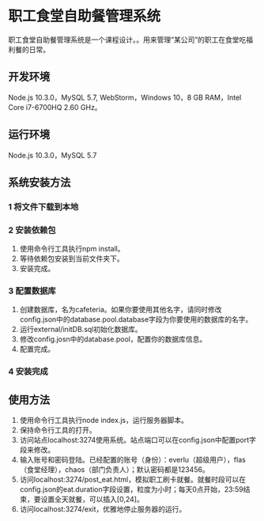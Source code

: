 # 职工食堂自助餐管理系统
职工食堂自助餐管理系统是一个课程设计。。用来管理“某公司”的职工在食堂吃福利餐的日常。

## 开发环境
Node.js 10.3.0，MySQL 5.7, WebStorm，Windows 10，8 GB RAM，Intel Core i7-6700HQ 2.60 GHz。

## 运行环境
Node.js 10.3.0，MySQL 5.7

## 系统安装方法
### 1 将文件下载到本地
### 2 安装依赖包
1. 使用命令行工具执行npm install。
2. 等待依赖包安装到当前文件夹下。
3. 安装完成。
### 3 配置数据库
1. 创建数据库，名为cafeteria。如果你要使用其他名字，请同时修改config.json中的database.pool.database字段为你要使用的数据库的名字。
2. 运行external/initDB.sql初始化数据库。
3. 修改config.josn中的database.pool，配置你的数据库信息。
4. 配置完成。
### 4 安装完成

## 使用方法
1. 使用命令行工具执行node index.js，运行服务器脚本。
2. 保持命令行工具的打开。
3. 访问站点localhost:3274使用系统。站点端口可以在config.json中配置port字段来修改。
4. 输入账号和密码登陆。已经配置的账号（身份）：everlu（超级用户），flas（食堂经理），chaos（部门负责人）；默认密码都是123456。
5. 访问localhost:3274/post_eat.html，模拟职工刷卡就餐。就餐时段可以在config.json的eat.duration字段设置，粒度为小时；每天0点开始，23:59结束，要设置全天就餐，可以插入\[0,24\]。
6. 访问localhost:3274/exit，优雅地停止服务器的运行。
